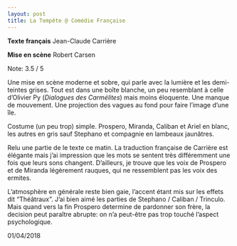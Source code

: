 ```yaml
---
layout: post
title: La Tempête @ Comédie Française
---
```

**Texte français** Jean-Claude Carrière

**Mise en scène** Robert Carsen

Note: 3.5 / 5 

Une mise en scène moderne et sobre, qui parle avec la lumière et les demi-teintes grises. Tout est dans une boîte blanche, un peu resemblant à celle d’Olivier Py (*Dialogues des Carmélites*) mais moins éloquente. Une manque de mouvement. Une projection des vagues au fond pour faire l’image d’une île. 

Costume (un peu trop) simple. Prospero, Miranda, Caliban et Ariel en blanc, les autres en gris sauf Stephano et compagnie en lambeaux jaunâtres. 

Relu une partie de le texte ce matin. La traduction française de Carrière est élégante mais j’ai impression que les mots se sentent très différemment une fois que leurs sons changent. D’ailleurs, je trouve que les voix de Prospero et de Miranda légèrement rauques, qui ne ressemblent pas les voix des ermites. 

L’atmosphère en générale reste bien gaie, l’accent étant mis sur les effets dit “Théâtraux”. J’ai bien aimé les parties de Stephano / Caliban / Trinculo. Mais quand vers la fin Prospero determine de pardonner son frère, la decision peut paraître abrupte: on n’a peut-être pas trop touché l’aspect psychologique. 

01/04/2018
<!--more-->